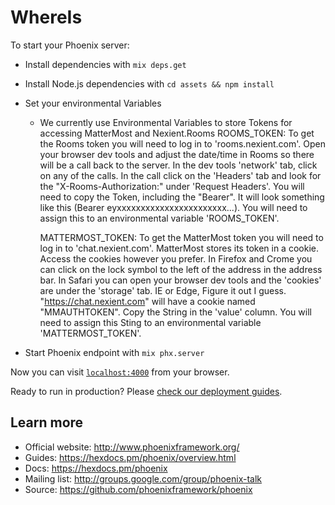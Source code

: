# WhereIs

To start your Phoenix server:

  * Install dependencies with `mix deps.get`
  * Install Node.js dependencies with `cd assets && npm install`

  * Set your environmental Variables 
  	- We currently use Environmental Variables to store Tokens for accessing MatterMost and Nexient.Rooms
  		ROOMS_TOKEN: To get the Rooms token you will need to log in to 'rooms.nexient.com'. Open your browser dev tools and adjust the date/time in Rooms so there will be a call back to the server. In the dev tools 'network' tab, click on any of the calls. In the call click on the 'Headers' tab and look for the "X-Rooms-Authorization:" under 'Request Headers'. You will need to copy the Token, including the "Bearer". It will look something like this (Bearer eyxxxxxxxxxxxxxxxxxxxxxxx...). You will need to assign this to an environmental variable 'ROOMS_TOKEN'.

  		MATTERMOST_TOKEN: To get the MatterMost token you will need to log in to 'chat.nexient.com'. MatterMost stores its token in a cookie. Access the cookies however you prefer. In Firefox and Crome you can click on the lock symbol to the left of the address in the address bar. In Safari you can open your browser dev tools and the 'cookies' are under the 'storage' tab. IE or Edge, Figure it out I guess. "https://chat.nexient.com" will have a cookie named "MMAUTHTOKEN". Copy the String in the 'value' column. You will need to assign this Sting to an environmental variable 'MATTERMOST_TOKEN'.

  * Start Phoenix endpoint with `mix phx.server`


Now you can visit [`localhost:4000`](http://localhost:4000) from your browser.

Ready to run in production? Please [check our deployment guides](https://hexdocs.pm/phoenix/deployment.html).

## Learn more

  * Official website: http://www.phoenixframework.org/
  * Guides: https://hexdocs.pm/phoenix/overview.html
  * Docs: https://hexdocs.pm/phoenix
  * Mailing list: http://groups.google.com/group/phoenix-talk
  * Source: https://github.com/phoenixframework/phoenix
